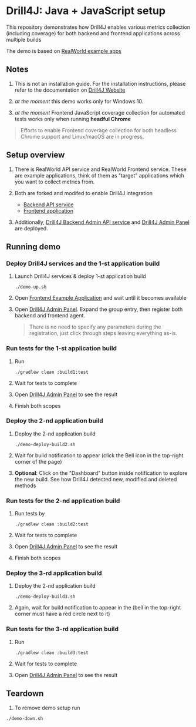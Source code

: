 # Drill4J: Java + JavaScript setup

This repository demonstrates how Drill4J enables various metrics collection (including coverage) for both backend and frontend applications across multiple builds

The demo is based on [RealWorld example apps](https://codebase.show/projects/realworld)

## Notes

1. This is not an installation guide. For the installation instructions, please refer to the documentation on [Drill4J Website](https://drill4j.github.io/docs/installation/drill-admin)

2. *at the moment* this demo works only for Windows 10.

3. *at the moment* Frontend JavaScript coverage collection for automated tests works only when running **headful Chrome**

> Efforts to enable Frontend coverage collection for both headless Chrome support and Linux/macOS are in progress.

## Setup overview

1. There is RealWorld API service and RealWorld Frontend service. These are example applications, think of them as "target" applications which you want to collect metrics from.

2. Both are forked and modifed to enable Drill4J integration
    - [Backend API service](https://github.com/Drill4J/angular-realworld-example-app)
    - [Frontend application](https://github.com/Drill4J/spring-boot-realworld-example-app)

3. Additionally, [Drill4J Backend Admin API service](http://localhost:8091) and [Drill4J Admin Panel](http://localhost:8091) are deployed.

## Running demo

### Deploy Drill4J services and the **1-st** application build

1. Launch Drill4J services & deploy 1-st application build

    ```shell
    ./demo-up.sh
    ```

2. Open [Frontend Example Application](http://localhost:8080) and wait until it becomes available

3. Open [Drill4J Admin Panel](http://localhost:8091). Expand the group entry, then register both backend and frontend agent.

      > There is no need to specify any parameters during the registration, just click through steps leaving everything as-is.

### Run tests for the **1-st** application build

1. Run

    ```shell
    ./gradlew clean :build1:test
    ```

2. Wait for tests to complete

3. Open [Drill4J Admin Panel](http://localhost:8091) to see the result

4. Finish both scopes


### Deploy the **2-nd** application build

1. Deploy the 2-nd application build

    ```shell
    ./demo-deploy-build2.sh
    ```

2. Wait for build notification to appear (click the Bell icon in the top-right corner of the page)

3. **Optional**: Click on the "Dashboard" button inside notification to explore the new build. See how Drill4J detected new, modified and deleted methods

### Run tests for the **2-nd** application build

1. Run tests by

    ```shell
    ./gradlew clean :build2:test
    ```

2. Wait for tests to complete

3. Open [Drill4J Admin Panel](http://localhost:8091) to see the result

4. Finish both scopes


### Deploy the **3-rd** application build

1. Deploy the 2-nd application build

    ```shell
    ./demo-deploy-build3.sh
    ```

2. Again, wait for build notification to appear in the (bell in the top-right corner must have a red circle next to it)

### Run tests for the **3-rd** application build

1. Run

    ```shell
    ./gradlew clean :build3:test
    ```

2. Wait for tests to complete

3. Open [Drill4J Admin Panel](http://localhost:8091) to see the result

## Teardown

1. To remove demo setup run

  ```shell
  ./demo-down.sh
  ```
